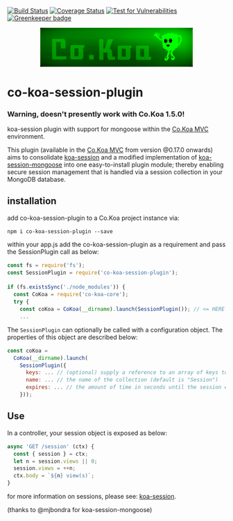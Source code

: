 [![Build Status](https://travis-ci.org/jaysaurus/co-koa-session-plugin.svg?branch=master)](https://travis-ci.org/jaysaurus/co-koa-session-plugin)
[![Coverage Status](https://coveralls.io/repos/github/jaysaurus/co-koa-session-plugin/badge.svg?branch=master)](https://coveralls.io/github/jaysaurus/co-koa-session-plugin?branch=master) <a href="https://snyk.io/test/github/jaysaurus/co-koa-session-plugin?targetFile=package.json"><img src="https://snyk.io/test/github/jaysaurus/co-koa-session-plugin/badge.svg?targetFile=package.json" alt="Test for Vulnerabilities" data-canonical-src="https://snyk.io/test/github/jaysaurus/co-koa-session-plugin?targetFile=package.json" style="max-width:100%;"></a> [![Greenkeeper badge](https://badges.greenkeeper.io/jaysaurus/co-koa-session-plugin.svg)](https://greenkeeper.io/)


<a title="Co.Koa on github" href="https://jaysaurus.github.io/Co.Koa">
<img alt="Co.Koa header" title="Co.Koa" style="margin: 0 15%; width: 70%" src="https://raw.githubusercontent.com/jaysaurus/Co.Koa/master/siteStrapCoKoa.png?sanitize=true" />
</a>

# co-koa-session-plugin

### Warning, doesn't presently work with Co.Koa 1.5.0!

koa-session plugin with support for mongoose within the [Co.Koa MVC](http://cokoajs.com) environment.

This plugin (available in the [Co.Koa MVC](http://cokoajs.com) from version @0.17.0 onwards)  aims to consolidate [koa-session](https://npmjs/package/koa-session) and a modified implementation of [koa-session-mongoose](https://www.npmjs.com/package/koa-session-mongoose) into one easy-to-install plugin module; thereby enabling secure session management that is handled via a session collection in your MongoDB database.

## installation

add co-koa-session-plugin to a Co.Koa project instance via:

```
npm i co-koa-session-plugin --save
```

within your app.js add the co-koa-session-plugin as a requirement and pass the SessionPlugin call as below:

```javascript
const fs = require('fs');
const SessionPlugin = require('co-koa-session-plugin');

if (fs.existsSync('./node_modules')) {
  const CoKoa = require('co-koa-core');
  try {
    const coKoa = CoKoa(__dirname).launch(SessionPlugin()); // <= HERE!
    ...
```

The `SessionPlugin` can optionally be called with a configuration object.  The properties of this object are described below:

```javascript
const coKoa =
  CoKoa(__dirname).launch(
    SessionPlugin({
      keys: ... // (optional) supply a reference to an array of keys to be used by app.keys, will defer to Co.Koa's defaults if keys are not supplied.
      name: ... // the name of the collection (default is "Session")
      expires: ... // the amount of time in seconds until the session expires
    }));
```

## Use

In a controller, your session object is exposed as below:

```javascript
async 'GET /session' (ctx) {
  const { session } = ctx;
  let n = session.views || 0;
  session.views = ++n;
  ctx.body = `${n} view(s)`;
}
```

for more information on sessions, please see: [koa-session](https://npmjs/package/koa-session).

(thanks to @mjbondra for koa-session-mongoose)
